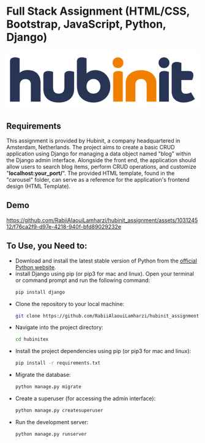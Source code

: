 # Full Stack Assignment (HTML/CSS, Bootstrap, JavaScript, Python, Django)

<p align="center" border="none">
  <img alt="Hubinit" src="./hubinit.png" align="center">
</p>

## Requirements

This assignment is provided by Hubinit, a company headquartered in Amsterdam, Netherlands. The project aims to create a basic CRUD application using Django for managing a data object named "blog" within the Django admin interface. Alongside the front end, the application should allow users to search blog items, perform CRUD operations, and customize "__localhost:your_port/__". The provided HTML template, found in the "carousel" folder, can serve as a reference for the application's frontend design (HTML Template).

## Demo

https://github.com/RabiiAlaouiLamharzi/hubinit_assignment/assets/103124512/f76ca2f9-d97e-4218-940f-bfd89029232e

## To Use, you Need to:

- Download and install the latest stable version of Python from the [official Python website](https://www.python.org/downloads/).
- install Django using pip (or pip3 for mac and linux). Open your terminal or command prompt and run the following command:
   ```bash
   pip install django
- Clone the repository to your local machine:
   ```bash
   git clone https://github.com/RabiiAlaouiLamharzi/hubinit_assignment
- Navigate into the project directory:
   ```bash
   cd hubinitex
- Install the project dependencies using pip (or pip3 for mac and linux):
   ```bash
   pip install -r requirements.txt
- Migrate the database:
  ```bash
  python manage.py migrate
- Create a superuser (for accessing the admin interface):
  ```bash
  python manage.py createsuperuser
- Run the development server:
  ```bash
  python manage.py runserver

